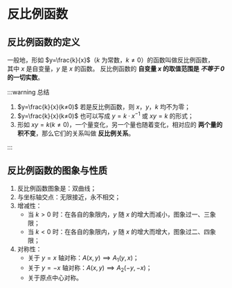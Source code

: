 # 反比例函数

## 反比例函数的定义

一般地，形如 $y=\frac{k}{x}$（$k$ 为常数，$k≠0$）的函数叫做反比例函数，  
其中 $x$ 是自变量，$y$ 是 $x$ 的函数。
反比例函数的 **自变量 $x$ 的取值范围是 _不等于 $0$_ 的一切实数**。

:::warning 总结

1. $y=\frac{k}{x}(k≠0)$ 若是反比例函数，则 $x$，$y$，$k$ 均不为零；
2. $y=\frac{k}{x}(k≠0)$ 也可以写成 $y=k·x^{-1}$ 或 $xy=k$ 的形式；
3. 形如 $xy=k(k≠0)$，一个量变化，另一个量也随着变化，相对应的 **两个量的积不变**，那么它们的关系叫做 **反比例关系**。

:::

## 反比例函数的图象与性质

1. 反比例函数图象是：双曲线；
2. 与坐标轴交点：无限接近，永不相交；
3. 增减性：
   - 当 $k>0$ 时：在各自的象限内，$y$ 随 $x$ 的增大而减小，图象过一、三象限；
   - 当 $k<0$ 时：在各自的象限内，$y$ 随 $x$ 的增大而增大，图象过二、四象限；
4. 对称性：
   - 关于 $y=x$ 轴对称：$A(x,y) \implies A_1(y,x)$；
   - 关于 $y=-x$ 轴对称：$A(x,y) \implies A_2(-y,-x)$；
   - 关于原点中心对称。
